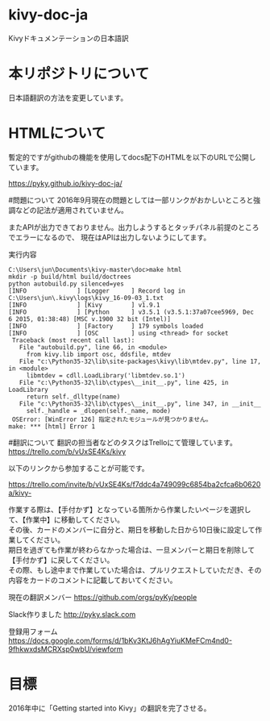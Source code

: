 # kivy-doc-ja
Kivyドキュメンテーションの日本語訳

# 本リポジトリについて
日本語翻訳の方法を変更しています。  

# HTMLについて
暫定的ですがgithubの機能を使用してdocs配下のHTMLを以下のURLで公開しています。


https://pyky.github.io/kivy-doc-ja/


#問題について
2016年9月現在の問題としては一部リンクがおかしいところと強調などの記法が適用されていません。


またAPIが出力できておりません。出力しようするとタッチパネル前提のところでエラーになるので、
現在はAPIは出力しないようにしてます。

実行内容

    C:\Users\jun\Documents\kivy-master\doc>make html
    mkdir -p build/html build/doctrees
    python autobuild.py silenced=yes
    [INFO              ] [Logger      ] Record log in C:\Users\jun\.kivy\logs\kivy_16-09-03_1.txt
    [INFO              ] [Kivy        ] v1.9.1
    [INFO              ] [Python      ] v3.5.1 (v3.5.1:37a07cee5969, Dec  6 2015, 01:38:48) [MSC v.1900 32 bit (Intel)]
    [INFO              ] [Factory     ] 179 symbols loaded
    [INFO              ] [OSC         ] using <thread> for socket
     Traceback (most recent call last):
       File "autobuild.py", line 66, in <module>
         from kivy.lib import osc, ddsfile, mtdev
       File "c:\Python35-32\lib\site-packages\kivy\lib\mtdev.py", line 17, in <module>
         libmtdev = cdll.LoadLibrary('libmtdev.so.1')
       File "c:\Python35-32\lib\ctypes\__init__.py", line 425, in LoadLibrary
         return self._dlltype(name)
       File "c:\Python35-32\lib\ctypes\__init__.py", line 347, in __init__
         self._handle = _dlopen(self._name, mode)
     OSError: [WinError 126] 指定されたモジュールが見つかりません。
    make: *** [html] Error 1


#翻訳について
翻訳の担当者などのタスクはTrelloにて管理しています。  
https://trello.com/b/vUxSE4Ks/kivy

以下のリンクから参加することが可能です。 

 https://trello.com/invite/b/vUxSE4Ks/f7ddc4a749099c6854ba2cfca6b0620a/kivy-
 
 
作業する際は、【手付かず】となっている箇所から作業したいページを選択して、【作業中】に移動してください。   
その後、カードのメンバーに自分と、期日を移動した日から10日後に設定して作業してください。  
期日を過ぎても作業が終わらなかった場合は、一旦メンバーと期日を削除して【手付かず】に戻してください。  
その際、もし途中まで作業していた場合は、プルリクエストしていただき、その内容をカードのコメントに記載しておいてください。



現在の翻訳メンバー
https://github.com/orgs/pyKy/people


Slack作りました
http://pyky.slack.com

登録用フォーム
https://docs.google.com/forms/d/1bKv3KtJ6hAgYiuKMeFCm4nd0-9fhkwxdsMCRXsp0wbU/viewform

# 目標

2016年中に「Getting started into Kivy」の翻訳を完了させる。